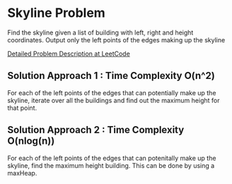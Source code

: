 # Skyline Problem

Find the skyline given a list of building with left, right and height coordinates. Output only the left points of the edges making up the skyline

[Detailed Problem Description at LeetCode](https://leetcode.com/problems/the-skyline-problem/description/)


## Solution Approach 1 : Time Complexity O(n^2)

For each of the left points of the edges that can potentially make up the skyline, iterate over all the buildings and find out the maximum height for that point.


## Solution Approach 2 : Time Complexity O(nlog(n))

For each of the left points of the edges that can potenitally make up the skyline, find the maximum height building. This can be done by using a maxHeap.

